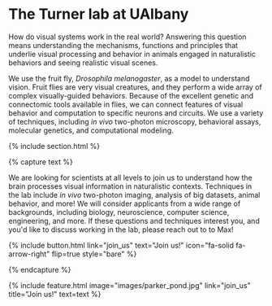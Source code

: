 ---
---

# The Turner lab at UAlbany

How do visual systems work in the real world? Answering this question means understanding the mechanisms, functions and principles that underlie visual processing and behavior in animals engaged in naturalistic behaviors and seeing realistic visual scenes.

We use the fruit fly, _Drosophila melanogaster_, as a model to understand vision. Fruit flies are very visual creatures, and they perform a wide array of complex visually-guided behaviors. Because of the excellent genetic and connectomic tools available in flies, we can connect features of visual behavior and computation to specific neurons and circuits. We use a variety of techniques, including _in vivo_ two-photon microscopy, behavioral assays, molecular genetics, and computational modeling.


{% include section.html %}

{% capture text %}

We are looking for scientists at all levels to join us to understand how the brain processes visual information in naturalistic contexts. Techniques in the lab include _in vivo_ two-photon imaging, analysis of big datasets, animal behavior, and more! We will consider applicants from a wide range of backgrounds, including biology, neuroscience, computer science, engineering, and more. If these questions and techniques interest you, and you'd like to discuss working in the lab, please reach out to to Max!


{%
  include button.html
  link="join_us"
  text="Join us!"
  icon="fa-solid fa-arrow-right"
  flip=true
  style="bare"
%}

{% endcapture %}

{%
  include feature.html
  image="images/parker_pond.jpg"
  link="join_us"
  title="Join us!"
  text=text
%}

